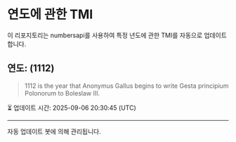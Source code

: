 
# 연도에 관한 TMI

이 리포지토리는 numbersapi를 사용하여 특정 년도에 관한 TMI를 자동으로 업데이트합니다.

## 연도: (1112)
> 1112 is the year that Anonymus Gallus begins to write Gesta principium Polonorum to Boleslaw III.

⏳ 업데이트 시간: 2025-09-06 20:30:45 (UTC)

---
자동 업데이트 봇에 의해 관리됩니다.
